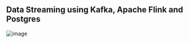 ## Data Streaming using Kafka, Apache Flink and Postgres

![image](https://github.com/user-attachments/assets/6faf7862-1fee-42e4-90db-7adeed599471)
